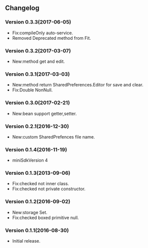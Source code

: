 ## Changelog

### Version 0.3.3(2017-06-05)

* Fix:compileOnly auto-service.
* Removed Deprecated method from Fit.

### Version 0.3.2(2017-03-07)

* New:method get and edit.

### Version 0.3.1(2017-03-03)

* New:method return SharedPreferences.Editor for save and clear.
* Fix:Double NonNull.

### Version 0.3.0(2017-02-21)

* New:bean support getter,setter.

### Version 0.2.1(2016-12-30)

* New:custom SharedPrefences file name.

### Version 0.1.4(2016-11-19)

* miniSdkVersion 4

### Version 0.1.3(2013-09-06)

* Fix:checked not inner class.
* Fix:checked not private constructor.

### Version 0.1.2(2016-09-02)

* New:storage Set<String>.
* Fix:checked boxed primitive null.

### Version 0.1.1(2016-08-30)

* Initial release.